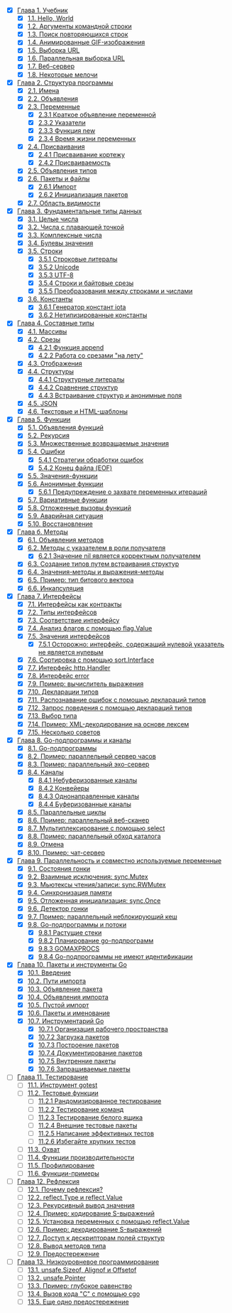 * [x] [Глава 1. Учебник](./chapter1)
    * [x] [1.1. Hello, World](./chapter1/lesson1)
    * [x] [1.2. Аргументы командной строки](./chapter1/lesson2)
    * [x] [1.3. Поиск повторяющихся строк](./chapter1/lesson3)
    * [x] [1.4. Анимированные GIF-изображения](./chapter1/lesson4)
    * [x] [1.5. Выборка URL](./chapter1/lesson5)
    * [x] [1.6. Параллельная выборка URL](./chapter1/lesson6)
    * [x] [1.7. Веб-сервер](./chapter1/lesson7)
    * [x] [1.8. Некоторые мелочи](./chapter1/lesson8)
* [x] [Глава 2. Структура программы](./chapter2)
    * [x] [2.1. Имена](./chapter2/lesson1)
    * [x] [2.2. Объявления](./chapter2/lesson2)
    * [x] [2.3. Переменные](./chapter2/lesson3)
        * [x] [2.3.1 Краткое объявление переменной](./chapter2/lesson3/sub1)
        * [x] [2.3.2 Указатели](./chapter2/lesson3/sub2)
        * [x] [2.3.3 Функция new](./chapter2/lesson3/sub3)
        * [x] [2.3.4 Время жизни переменных](./chapter2/lesson3/sub4)
    * [x] [2.4. Присваивания](./chapter2/lesson4)
        * [x] [2.4.1 Присваивание кортежу](./chapter2/lesson4/sub1)
        * [x] [2.4.2 Присваиваемость](./chapter2/lesson4/sub2)
    * [x] [2.5. Объявления типов](./chapter2/lesson5)
    * [x] [2.6. Пакеты и файлы](./chapter2/lesson6)
        * [x] [2.6.1 Импорт](./chapter2/lesson6/sub1)
        * [x] [2.6.2 Инициализация пакетов](./chapter2/lesson6/sub2)
    * [x] [2.7. Область видимости](./chapter2/lesson7)
* [x] [Глава 3. Фундаментальные типы данных](./chapter3)
    * [x] [3.1. Целые числа](./chapter3/lesson1)
    * [x] [3.2. Числа с плавающей точкой](./chapter3/lesson2)
    * [x] [3.3. Комплексные числа](./chapter3/lesson3)
    * [x] [3.4. Булевы значения](./chapter3/lesson4)
    * [x] [3.5. Строки](./chapter3/lesson5)
        * [x] [3.5.1 Строковые литералы](./chapter3/lesson5/sub1)
        * [x] [3.5.2 Unicode](./chapter3/lesson5/sub2)
        * [x] [3.5.3 UTF-8](./chapter3/lesson5/sub3)
        * [x] [3.5.4 Строки и байтовые срезы](./chapter3/lesson5/sub4)
        * [x] [3.5.5 Преобразования между строками и числами](./chapter3/lesson5/sub5)
    * [x] [3.6. Константы](./chapter3/lesson6)
        * [x] [3.6.1 Генератор констант iota](./chapter3/lesson6/sub1)
        * [x] [3.6.2 Нетипизированные константы](./chapter3/lesson6/sub2)
* [x] [Глава 4. Составные типы](./chapter4)
    * [x] [4.1. Массивы](./chapter4/lesson1)
    * [x] [4.2. Срезы](./chapter4/lesson2)
        * [x] [4.2.1 Функция append](./chapter4/lesson2/sub1)
        * [x] [4.2.2 Работа со срезами "на лету"](./chapter4/lesson2/sub2)
    * [x] [4.3. Отображения](./chapter4/lesson3)
    * [x] [4.4. Структуры](./chapter4/lesson4)
        * [x] [4.4.1 Структурные литералы](./chapter4/lesson4/sub1)
        * [x] [4.4.2 Сравнение структур](./chapter4/lesson4/sub2)
        * [x] [4.4.3 Встраивание структур и анонимные поля](./chapter4/lesson4/sub3)
    * [x] [4.5. JSON](./chapter4/lesson5)
    * [x] [4.6. Текстовые и HTML-шаблоны](./chapter4/lesson6)
* [x] [Глава 5. Функции](./chapter5)
    * [x] [5.1. Объявления функций](./chapter5/lesson1)
    * [x] [5.2. Рекурсия](./chapter5/lesson2)
    * [x] [5.3. Множественные возвращаемые значения](./chapter5/lesson3)
    * [x] [5.4. Ошибки](./chapter5/lesson4)
        * [x] [5.4.1 Стратегии обработки ошибок](./chapter5/lesson4/sub1)
        * [x] [5.4.2 Конец файла (EOF)](./chapter5/lesson4/sub2)
    * [x] [5.5. Значения-функции](./chapter5/lesson5)
    * [x] [5.6. Анонимные функции](./chapter5/lesson6)
        * [x] [5.6.1 Предупреждение о захвате переменных итераций](./chapter5/lesson6/sub1)
    * [x] [5.7. Вариативные функции](./chapter5/lesson7)
    * [x] [5.8. Отложенные вызовы функций](./chapter5/lesson8)
    * [x] [5.9. Аварийная ситуация](./chapter5/lesson9)
    * [x] [5.10. Восстановление](./chapter5/lesson10)
* [x] [Глава б. Методы](./chapter6)
    * [x] [6.1. Объявления методов](./chapter6/lesson1)
    * [x] [6.2. Методы с указателем в роли получателя](./chapter6/lesson2)
        * [x] [6.2.1 Значение nil является корректным получателем](./chapter6/lesson2/sub1)
    * [x] [6.3. Создание типов путем встраивания структур](./chapter6/lesson3)
    * [x] [6.4. Значения-методы и выражения-методы](./chapter6/lesson4)
    * [x] [6.5. Пример: тип битового вектора](./chapter6/lesson5)
    * [x] [6.6. Инкапсуляция](./chapter6/lesson6)
* [x] [Глава 7. Интерфейсы](./chapter7)
    * [x] [7.1. Интерфейсы как контракты](./chapter7/lesson1)
    * [x] [7.2. Типы интерфейсов](./chapter7/lesson2)
    * [x] [7.3. Соответствие интерфейсу](./chapter7/lesson3)
    * [x] [7.4. Анализ флагов с помощью flag.Value](./chapter7/lesson4)
    * [x] [7.5. Значения интерфейсов](./chapter7/lesson5)
        * [x] [7.5.1 Осторожно: интерфейс, содержащий нулевой указатель не является нулевым](./chapter7/lesson5/sub1)
    * [x] [7.6. Сортировка с помощью sort.Interface](./chapter7/lesson6)
    * [x] [7.7. Интерфейс http.Handler](./chapter7/lesson7)
    * [x] [7.8. Интерфейс error](./chapter7/lesson8)
    * [x] [7.9. Пример: вычислитель выражения](./chapter7/lesson9)
    * [x] [7.10. Декларации типов](./chapter7/lesson10)
    * [x] [7.11. Распознавание ошибок с помощью деклараций типов](./chapter7/lesson11)
    * [x] [7.12. Запрос поведения с помощью деклараций типов](./chapter7/lesson12)
    * [x] [7.13. Выбор типа](./chapter7/lesson13)
    * [x] [7.14. Пример: XML-декодирование на основе лексем](./chapter7/lesson14)
    * [x] [7.15. Несколько советов](./chapter7/lesson15)
* [x] [Глава 8. Go-подпрограммы и каналы](./chapter8)
    * [x] [8.1. Go-подпрограммы](./chapter8/lesson1)
    * [x] [8.2. Пример: параллельный сервер часов](./chapter8/lesson2)
    * [x] [8.3. Пример: параллельный эхо-сервер](./chapter8/lesson3)
    * [x] [8.4. Каналы](./chapter8/lesson4)
        * [x] [8.4.1 Небуферизованные каналы](./chapter8/lesson4/sub1)
        * [x] [8.4.2 Конвейеры](./chapter8/lesson4/sub2)
        * [x] [8.4.3 Однонаправленные каналы](./chapter8/lesson4/sub3)
        * [x] [8.4.4 Буферизованные каналы](./chapter8/lesson4/sub4)
    * [x] [8.5. Параллельные циклы](./chapter8/lesson5)
    * [x] [8.6. Пример: параллельный веб-сканер](./chapter8/lesson6)
    * [x] [8.7. Мультиплексирование с помощью select](./chapter8/lesson7)
    * [x] [8.8. Пример: параллельный обход каталога](./chapter8/lesson8)
    * [x] [8.9. Отмена](./chapter8/lesson9)
    * [x] [8.10. Пример: чат-сервер](./chapter8/lesson10)
* [x] [Глава 9. Параллельность и совместно используемые переменные](./chapter9)
    * [x] [9.1. Состояния гонки](./chapter9/lesson1)
    * [x] [9.2. Взаимные исключения: sync.Mutex](./chapter9/lesson2)
    * [x] [9.3. Мьютексы чтения/записи: sync.RWMutex](./chapter9/lesson3)
    * [x] [9.4. Синхронизация памяти](./chapter9/lesson4)
    * [x] [9.5. Отложенная инициализация: sync.Once](./chapter9/lesson5)
    * [x] [9.6. Детектор гонки](./chapter9/lesson6)
    * [x] [9.7. Пример: параллельный неблокирующий кеш](./chapter9/lesson7)
    * [x] [9.8. Go-подпрограммы и потоки](./chapter9/lesson8)
        * [x] [9.8.1 Растущие стеки](./chapter9/lesson8/sub1)
        * [x] [9.8.2 Планирование go-подпрограмм](./chapter9/lesson8/sub2)
        * [x] [9.8.3 GOMAXPROCS](./chapter9/lesson8/sub3)
        * [x] [9.8.4 Go-подпрограммы не имеют идентификации](./chapter9/lesson8/sub4)
* [x] [Глава 10. Пакеты и инструменты Go](./chapter10)
    * [x] [10.1. Введение](./chapter10/lesson1)
    * [x] [10.2. Пути импорта](./chapter10/lesson2)
    * [x] [10.3. Объявление пакета](./chapter10/lesson3)
    * [x] [10.4. Объявления импорта](./chapter10/lesson4)
    * [x] [10.5. Пустой импорт](./chapter10/lesson5)
    * [x] [10.6. Пакеты и именование](./chapter10/lesson6)
    * [x] [10.7. Инструментарий Go](./chapter10/lesson7)
        * [x] [10.7.1 Организация рабочего пространства](./chapter10/lesson7/sub1)
        * [x] [10.7.2 Загрузка пакетов](./chapter10/lesson7/sub2)
        * [x] [10.7.3 Построение пакетов](./chapter10/lesson7/sub3)
        * [x] [10.7.4 Документирование пакетов](./chapter10/lesson7/sub4)
        * [x] [10.7.5 Внутренние пакеты](./chapter10/lesson7/sub5)
        * [x] [10.7.6 Запрашиваемые пакеты](./chapter10/lesson7/sub6)
* [ ] [Глава 11. Тестирование](./chapter11)
    * [ ] [11.1. Инструмент gotest](./chapter11/lesson1)
    * [ ] [11.2. Тестовые функции](./chapter11/lesson2)
        * [ ] [11.2.1 Рандомизированное тестирование](./chapter11/lesson2/sub1)
        * [ ] [11.2.2 Тестирование команд](./chapter11/lesson2/sub2)
        * [ ] [11.2.3 Тестирование белого ящика](./chapter11/lesson2/sub3)
        * [ ] [11.2.4 Внешние тестовые пакеты](./chapter11/lesson2/sub4)
        * [ ] [11.2.5 Написание эффективных тестов](./chapter11/lesson2/sub5)
        * [ ] [11.2.6 Избегайте хрупких тестов](./chapter11/lesson2/sub6)
    * [ ] [11.3. Охват](./chapter11/lesson3)
    * [ ] [11.4. Функции производительности](./chapter11/lesson4)
    * [ ] [11.5. Профилирование](./chapter11/lesson5)
    * [ ] [11.6. Функции-примеры](./chapter11/lesson6)
* [ ] [Глава 12. Рефлексия](./chapter12)
    * [ ] [12.1. Почему рефлексия?](./chapter12/lesson1)
    * [ ] [12.2. reflect.Туре и reflect.Value](./chapter12/lesson2)
    * [ ] [12.3. Рекурсивный вывод значения](./chapter12/lesson3)
    * [ ] [12.4. Пример: кодирование S-выражений](./chapter12/lesson4)
    * [ ] [12.5. Установка переменных с помощью reflect.Value](./chapter12/lesson5)
    * [ ] [12.6. Пример: декодирование S-выражений](./chapter12/lesson6)
    * [ ] [12.7. Доступ к дескрипторам полей структур](./chapter12/lesson7)
    * [ ] [12.8. Вывод методов типа](./chapter12/lesson8)
    * [ ] [12.9. Предостережение](./chapter12/lesson9)
* [ ] [Глава 13. Низкоуровневое программирование](./chapter13)
    * [ ] [13.1. unsafe.Sizeof, Alignof и Offsetof](./chapter13/lesson1)
    * [ ] [13.2. unsafe.Pointer](./chapter13/lesson2)
    * [ ] [13.3. Пример: глубокое равенство](./chapter13/lesson3)
    * [ ] [13.4. Вызов кода "С" с помощью сgo](./chapter13/lesson4)
    * [ ] [13.5. Еще одно предостережение](./chapter13/lesson5)
